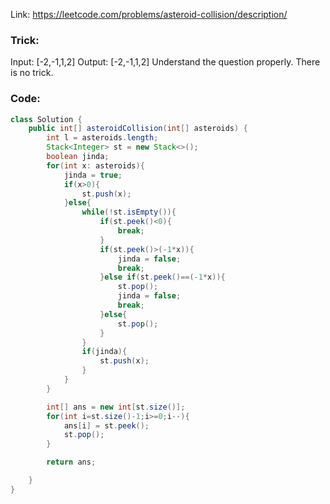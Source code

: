 Link: https://leetcode.com/problems/asteroid-collision/description/

### Trick:
Input: [-2,-1,1,2]
Output: [-2,-1,1,2]
Understand the question properly. There is no trick.

### Code:
```java
class Solution {
    public int[] asteroidCollision(int[] asteroids) {
        int l = asteroids.length;
        Stack<Integer> st = new Stack<>();
        boolean jinda;
        for(int x: asteroids){
            jinda = true;
            if(x>0){
                st.push(x);
            }else{
                while(!st.isEmpty()){
                    if(st.peek()<0){
                        break;
                    }
                    if(st.peek()>(-1*x)){
                        jinda = false;
                        break;
                    }else if(st.peek()==(-1*x)){
                        st.pop();
                        jinda = false;
                        break;
                    }else{
                        st.pop();
                    }
                }
                if(jinda){
                    st.push(x);
                }
            }
        }

        int[] ans = new int[st.size()];
        for(int i=st.size()-1;i>=0;i--){
            ans[i] = st.peek();
            st.pop();
        }

        return ans;

    }
}
```
